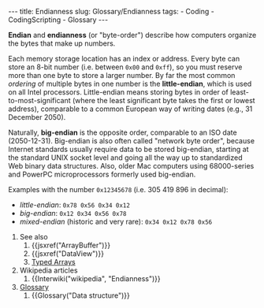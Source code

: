 --- title: Endianness slug: Glossary/Endianness tags: - Coding - CodingScripting - Glossary ---

**Endian** and **endianness** (or "byte-order") describe how computers organize the bytes that make up numbers.

Each memory storage location has an index or address. Every byte can store an 8-bit number (i.e. between `0x00` and `0xff`), so you must reserve more than one byte to store a larger number. By far the most common *ordering* of multiple bytes in one number is the **little-endian**, which is used on all Intel processors. Little-endian means storing bytes in order of least-to-most-significant (where the least significant byte takes the first or lowest address), comparable to a common European way of writing dates (e.g., 31 December 2050).

Naturally, **big-endian** is the opposite order, comparable to an ISO date (2050-12-31). Big-endian is also often called "network byte order", because Internet standards usually require data to be stored big-endian, starting at the standard UNIX socket level and going all the way up to standardized Web binary data structures. Also, older Mac computers using 68000-series and PowerPC microprocessors formerly used big-endian.

Examples with the number `0x12345678` (i.e. 305 419 896 in decimal):

-   *little-endian*: `0x78 0x56 0x34 0x12`
-   *big-endian*: `0x12 0x34 0x56 0x78`
-   *mixed-endian* (historic and very rare): `0x34 0x12 0x78 0x56`

1.  See also
    1.  {{jsxref("ArrayBuffer")}}
    2.  {{jsxref("DataView")}}
    3.  [Typed Arrays](/en-US/docs/Web/JavaScript/Typed_arrays)
2.  Wikipedia articles
    1.  {{Interwiki("wikipedia", "Endianness")}}
3.  [Glossary](/en-US/docs/Glossary)
    1.  {{Glossary("Data structure")}}

